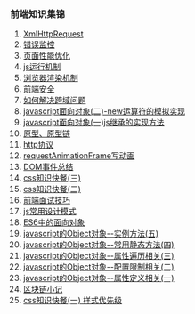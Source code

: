 ### 前端知识集锦
1. [XmlHttpRequest](https://github.com/wenqingxin/my-blog/blob/master/source/_posts/XmlHttpRequest.md)
2. [错误监控](https://github.com/wenqingxin/my-blog/blob/master/source/_posts/错误监控.md)
3. [页面性能优化](https://github.com/wenqingxin/my-blog/blob/master/source/_posts/页面性能优化.md)
4. [js运行机制](https://github.com/wenqingxin/my-blog/blob/master/source/_posts/js运行机制.md)
5. [浏览器渲染机制](https://github.com/wenqingxin/my-blog/blob/master/source/_posts/浏览器渲染机制.md)
6. [前端安全](https://github.com/wenqingxin/my-blog/blob/master/source/_posts/前端安全.md)
7. [如何解决跨域问题](https://github.com/wenqingxin/my-blog/blob/master/source/_posts/如何解决跨域问题.md)
8. [javascript面向对象(二)-new运算符的模拟实现](https://github.com/wenqingxin/my-blog/blob/master/source/_posts/javascript面向对象(二)-new运算符的模拟实现.md)
9. [javascript面向对象(一)js继承的实现方法](https://github.com/wenqingxin/my-blog/blob/master/source/_posts/javascript面向对象(一)js继承的实现方法.md)
10. [原型、原型链](https://github.com/wenqingxin/my-blog/blob/master/source/_posts/原型、原型链.md)
11. [http协议](https://github.com/wenqingxin/my-blog/blob/master/source/_posts/http协议.md)
12. [requestAnimationFrame写动画](https://github.com/wenqingxin/my-blog/blob/master/source/_posts/requestAnimationFrame写动画.md)
13. [DOM事件总结](https://github.com/wenqingxin/my-blog/blob/master/source/_posts/DOM事件总结.md)
14. [css知识快餐(三)](https://github.com/wenqingxin/my-blog/blob/master/source/_posts/css知识快餐(三).md)
15. [css知识快餐(二)](https://github.com/wenqingxin/my-blog/blob/master/source/_posts/css知识快餐(二).md)
16. [前端面试技巧](https://github.com/wenqingxin/my-blog/blob/master/source/_posts/前端面试技巧.md)
17. [js常用设计模式](https://github.com/wenqingxin/my-blog/blob/master/source/_posts/js常用设计模式.md)
18. [ES6中的面向对象](https://github.com/wenqingxin/my-blog/blob/master/source/_posts/ES6中的面向对象.md)
19. [javascript的Object对象--实例方法(五)](https://github.com/wenqingxin/my-blog/blob/master/source/_posts/javascript的Object对象--实例方法(五).md)
20. [javascript的Object对象--常用静态方法(四)](https://github.com/wenqingxin/my-blog/blob/master/source/_posts/javascript的Object对象--常用静态方法(四).md)
21. [javascript的Object对象--属性遍历相关(三)](https://github.com/wenqingxin/my-blog/blob/master/source/_posts/javascript的Object对象--属性遍历相关(三).md)
22. [javascript的Object对象--配置限制相关(二)](https://github.com/wenqingxin/my-blog/blob/master/source/_posts/javascript的Object对象--配置限制相关(二).md)
23. [javascript的Object对象--属性定义相关(一)](https://github.com/wenqingxin/my-blog/blob/master/source/_posts/javascript的Object对象--属性定义相关(一).md)
24. [区块链小记](https://github.com/wenqingxin/my-blog/blob/master/source/_posts/区块链小记.md)
25. [css知识快餐(一) 样式优先级](https://github.com/wenqingxin/my-blog/blob/master/source/_posts/css知识快餐(一)样式优先级.md)